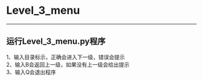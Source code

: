 Level_3_menu 
==

---
## 运行Level_3_menu.py程序 
 
1、输入目录标示，正确会进入下一级，错误会提示  
2、输入B会返回上一级，如果没有上一级会给出提示  
3、输入Q会退出程序  
